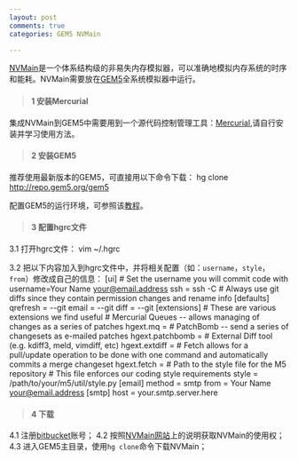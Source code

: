 ```yaml
---
layout: post
comments: true
categories: GEM5 NVMain

---
```


[NVMain](http://wiki.nvmain.org/)是一个体系结构级的非易失内存模拟器，可以准确地模拟内存系统的时序和能耗。NVMain需要放在[GEM5](http://www.m5sim.org/Main_Page)全系统模拟器中运行。


> #### 1 安装Mercurial

集成NVMain到GEM5中需要用到一个源代码控制管理工具：[Mercurial](https://www.mercurial-scm.org/),请自行安装并学习使用方法。

	
> #### 2 安装GEM5

推荐使用最新版本的GEM5，可直接用以下命令下载：
     hg clone http://repo.gem5.org/gem5
	
配置GEM5的运行环境，可参照该[教程](http://pfzuo.github.io/2016/04/30/Install-and-Run-GEM5-in-Unbuntu-14.04/)。

> #### 3 配置hgrc文件

3.1 打开hgrc文件：
     vim ~/.hgrc

3.2 把以下内容加入到hgrc文件中，并将相关配置（如：`username`，`style`，`from`）修改成自己的信息：
     [ui]
     # Set the username you will commit code with
     username=Your Name <your@email.address>
     ssh = ssh -C
     # Always use git diffs since they contain permission changes and rename info
     [defaults]
     qrefresh = --git
     email = --git
     diff = --git
     [extensions]
     # These are various extensions we find useful
     # Mercurial Queues -- allows managing of changes as a series of patches
     hgext.mq =
     # PatchBomb -- send a series of changesets as e-mailed patches
     hgext.patchbomb =
     # External Diff tool (e.g. kdiff3, meld, vimdiff, etc)
     hgext.extdiff =
     # Fetch allows for a pull/update operation to be done with one command and automatically commits a merge changeset
     hgext.fetch =
     # Path to the style file for the M5 repository
     # This file enforces our coding style requirements
     style = /path/to/your/m5/util/style.py
     [email]
     method = smtp
     from = Your Name <your@email.address>
     [smtp]
     host = your.smtp.server.here

> #### 4 下载

4.1 注册[bitbucket](https://bitbucket.org/)账号；
4.2 按照[NVMain网站](http://wiki.nvmain.org/index.php?n=Site.GettingNVMain)上的说明获取NVMain的使用权；
4.3 进入GEM5主目录，使用`hg clone`命令下载NVMain；

    





	
	
	
